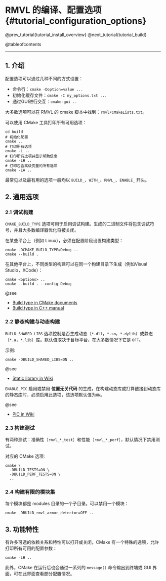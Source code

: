 RMVL 的编译、配置选项 {#tutorial_configuration_options}
============

@prev_tutorial{tutorial_install_overview}
@next_tutorial{tutorial_build}

@tableofcontents

------

## 1. 介绍

配置选项可以通过几种不同的方式设置：

- 命令行：`cmake -Doption=value ...`
- 初始化缓存文件：`cmake -C my_options.txt ...`
- 通过GUI进行交互：`cmake-gui ..`

大多数选项可以在 RMVL 的 cmake 脚本中找到：`rmvl/CMakeLists.txt`。

可以使用 CMake 工具打印所有可用选项：

```shell
cd build
# 初始化配置
cmake ..
# 打印所有选项
cmake -L ..
# 打印所有选项并显示帮助信息
cmake -LH ..
# 打印包含高级变量的所有选项
cmake -LA ..
```

最常见以及最有用的选项一般均以 `BUILD_`、`WITH_`、`RMVL_`、`ENABLE_` 开头。

## 2. 通用选项

### 2.1 调试构建

`CMAKE_BUILD_TYPE` 选项可用于启用调试构建。生成的二进制文件将包含调试符号，并且大多数编译器优化将被关闭。

在某些平台上（例如 Linux），必须在配置阶段设置构建类型：

```shell
cmake -DCMAKE_BUILD_TYPE=Debug ..
cmake --build .
```

在其他平台上，不同类型的构建可以在同一个构建目录下生成（例如Visual Studio，XCode）：

```shell
cmake <options> ..
cmake --build . --config Debug
```

@see
- [Build type in CMake documents](https://cmake.org/cmake/help/latest/variable/CMAKE_BUILD_TYPE.html) 
- [Build type in C++ manual](https://gcc.gnu.org/onlinedocs/libstdc++/manual/using_macros.html) 

### 2.2 静态构建与动态构建

`BUILD_SHARED_LIBS` 选项控制是否生成动态（`*.dll`，`*.so`，`*.dylib`）或静态（`*.a`，`*.lib`）库。默认值取决于目标平台，在大多数情况下它是 `OFF`。

示例:

```shell
cmake -DBUILD_SHARED_LIBS=ON ..
```

@see
- [Static library in Wiki](https://en.wikipedia.org/wiki/Static_library)

`ENABLE_PIC` 启用或禁用 **位置无关代码** 的生成，在构建动态库或打算链接到动态库的静态库时，必须启用此选项，该选项默认值为`ON`。

@see
- [PIC in Wiki](https://en.wikipedia.org/wiki/Position-independent_code)

### 2.3 构建测试

有两种测试：准确性（`rmvl_*_test`）和性能（`rmvl_*_perf`），默认情况下禁用测试。

对应的 CMake 选项:

```shell
cmake \
  -DBUILD_TESTS=ON \
  -DBUILD_PERF_TESTS=ON \
  ..
```

### 2.4 构建有限的模块集

每个模块都是 modules 目录的一个子目录。可以禁用一个模块：

```shell
cmake -DBUILD_rmvl_armor_detector=OFF ..
```

## 3. 功能特性

有许多可选的依赖关系和特性可以打开或关闭，CMake 有一个特殊的选项，允许打印所有可用的配置参数：

```shell
cmake -LH ..
```

此外，CMake 在运行后也会通过一系列的 `message()` 命令输出到终端或 GUI 界面，可在此界面查看部分配置情况。